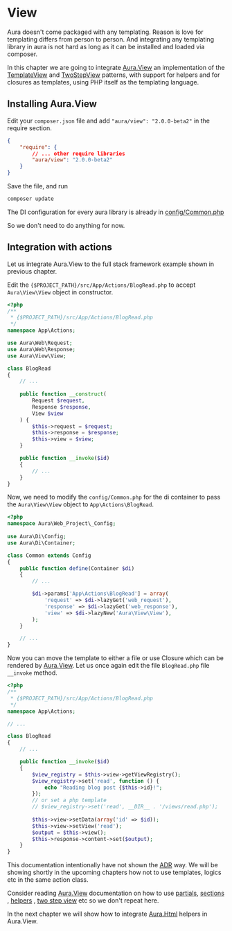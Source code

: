 # View

Aura doesn't come packaged with any templating. Reason is love for 
templating differs from person to person. And integrating any templating
library in aura is not hard as long as it can be installed and loaded 
via composer.

In this chapter we are going to integrate [Aura.View][] an implementation 
of the [TemplateView](http://martinfowler.com/eaaCatalog/templateView.html) and 
[TwoStepView](http://martinfowler.com/eaaCatalog/twoStepView.html) 
patterns, with support for helpers and for closures as templates, 
using PHP itself as the templating language.

## Installing Aura.View

Edit your `composer.json` file and add `"aura/view": "2.0.0-beta2"` in
the require section.

```json
{    
    "require": {
        // ... other require libraries
        "aura/view": "2.0.0-beta2"        
    }
}
```

Save the file, and run

```bash
composer update
```

The DI configuration for every aura library is already in 
[config/Common.php](https://github.com/auraphp/Aura.View/blob/develop-2/config/Common.php)

So we don't need to do anything for now.

## Integration with actions

Let us integrate Aura.View to the full stack framework example shown in 
previous chapter.

Edit the `{$PROJECT_PATH}/src/App/Actions/BlogRead.php` to accept 
`Aura\View\View` object in constructor.

```php
<?php
/**
 * {$PROJECT_PATH}/src/App/Actions/BlogRead.php
 */
namespace App\Actions;

use Aura\Web\Request;
use Aura\Web\Response;
use Aura\View\View;

class BlogRead
{
    // ...
    
    public function __construct(
        Request $request, 
        Response $response, 
        View $view
    ) {
        $this->request = $request;
        $this->response = $response;
        $this->view = $view;
    }

    public function __invoke($id)
    {
        // ...        
    }
}
```

Now, we need to modify the `config/Common.php` for the di container to
pass the `Aura\View\View` object to `App\Actions\BlogRead`.

```php
<?php
namespace Aura\Web_Project\_Config;
 
use Aura\Di\Config;
use Aura\Di\Container;

class Common extends Config
{
    public function define(Container $di)
    {
        // ...

        $di->params['App\Actions\BlogRead'] = array(
            'request' => $di->lazyGet('web_request'),
            'response' => $di->lazyGet('web_response'),
            'view' => $di->lazyNew('Aura\View\View'),
        );
    }

    // ...
}
```

Now you can move the template to either a file or use Closure which can be 
rendered by [Aura.View][].
Let us once again edit the file `BlogRead.php` file `__invoke` method.

```php
<?php
/**
 * {$PROJECT_PATH}/src/App/Actions/BlogRead.php
 */
namespace App\Actions;

// ...

class BlogRead
{
    // ...

    public function __invoke($id)
    {
        $view_registry = $this->view->getViewRegistry();
        $view_registry->set('read', function () {
            echo "Reading blog post {$this->id}!";
        });
        // or set a php template
        // $view_registry->set('read', __DIR__ . '/views/read.php');
        
        $this->view->setData(array('id' => $id));
        $this->view->setView('read');
        $output = $this->view();
        $this->response->content->set($output);
    }
}
```

This documentation intentionally have not shown the 
[ADR](https://github.com/pmjones/mvc-refinement) way. 
We will be showing shortly in the upcoming chapters how not to use
templates, logics etc in the same action class.

Consider reading 
[Aura.View](https://github.com/auraphp/Aura.View/#escaping-output) 
documentation on how to use 
[partials](https://github.com/auraphp/Aura.View/#using-sub-templates-aka-partials),
[sections](https://github.com/auraphp/Aura.View/#using-sections) , 
[helpers](https://github.com/auraphp/Aura.View/#using-helpers) , 
[two step view](https://github.com/auraphp/Aura.View/#rendering-a-two-step-view)
etc so we don't repeat here.

In the next chapter we will show how to integrate 
[Aura.Html](https://github.com/auraphp/Aura.Html) helpers in Aura.View.

[Aura.View]: https://github.com/auraphp/Aura.View/
